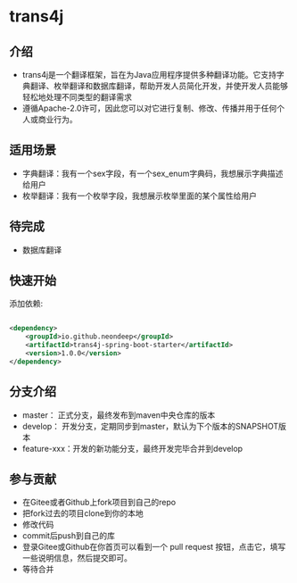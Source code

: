 # trans4j

## 介绍

- trans4j是一个翻译框架，旨在为Java应用程序提供多种翻译功能。它支持字典翻译、枚举翻译和数据库翻译，帮助开发人员简化开发，并使开发人员能够轻松地处理不同类型的翻译需求
- 遵循Apache-2.0许可，因此您可以对它进行复制、修改、传播并用于任何个人或商业行为。

## 适用场景

- 字典翻译：我有一个sex字段，有一个sex_enum字典码，我想展示字典描述给用户
- 枚举翻译：我有一个枚举字段，我想展示枚举里面的某个属性给用户

## 待完成

- 数据库翻译

## 快速开始

添加依赖:

```xml

<dependency>
    <groupId>io.github.neondeep</groupId>
    <artifactId>trans4j-spring-boot-starter</artifactId>
    <version>1.0.0</version>
</dependency>
```

## 分支介绍

- master： 正式分支，最终发布到maven中央仓库的版本
- develop： 开发分支，定期同步到master，默认为下个版本的SNAPSHOT版本
- feature-xxx：开发的新功能分支，最终开发完毕合并到develop

## 参与贡献

- 在Gitee或者Github上fork项目到自己的repo
- 把fork过去的项目clone到你的本地
- 修改代码
- commit后push到自己的库
- 登录Gitee或Github在你首页可以看到一个 pull request 按钮，点击它，填写一些说明信息，然后提交即可。
- 等待合并





